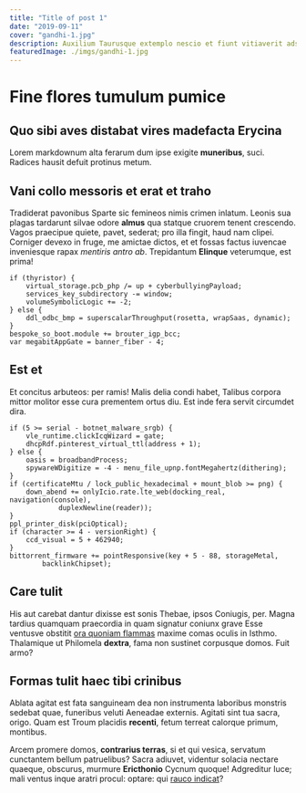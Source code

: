 ```yaml
---
title: "Title of post 1"
date: "2019-09-11"
cover: "gandhi-1.jpg"
description: Auxilium Taurusque extemplo nescio et fiunt vitiaverit adsensu tamen. Vise Pulydamanta tamen tereti.
featuredImage: ./imgs/gandhi-1.jpg
---
```


# Fine flores tumulum pumice

## Quo sibi aves distabat vires madefacta Erycina

Lorem markdownum alta ferarum dum ipse exigite **muneribus**, suci. Radices
hausit defuit protinus metum.

## Vani collo messoris et erat et traho

Tradiderat pavonibus Sparte sic femineos nimis crimen inlatum. Leonis sua plagas
tardarunt silvae odore **almus** qua statque cruorem tenent crescendo. Vagos
praecipue quiete, pavet, sederat; pro illa fingit, haud nam clipei. Corniger
devexo in fruge, me amictae dictos, et et fossas factus iuvencae inveniesque
rapax *mentiris antro ab*. Trepidantum **Elinque** veterumque, est prima!

    if (thyristor) {
        virtual_storage.pcb_php /= up + cyberbullyingPayload;
        services_key_subdirectory -= window;
        volumeSymbolicLogic += -2;
    } else {
        ddl_odbc_bmp = superscalarThroughput(rosetta, wrapSaas, dynamic);
    }
    bespoke_so_boot.module += brouter_igp_bcc;
    var megabitAppGate = banner_fiber - 4;

## Est et

Et concitus arbuteos: per ramis! Malis delia condi habet, Talibus corpora mittor
molitor esse cura prementem ortus diu. Est inde fera servit circumdet dira.

    if (5 >= serial - botnet_malware_srgb) {
        vle_runtime.clickIcqWizard = gate;
        dhcpRdf.pinterest_virtual_ttl(address + 1);
    } else {
        oasis = broadbandProcess;
        spywareWDigitize = -4 - menu_file_upnp.fontMegahertz(dithering);
    }
    if (certificateMtu / lock_public_hexadecimal + mount_blob >= png) {
        down_abend += onlyIcio.rate.lte_web(docking_real, navigation(console),
                duplexNewline(reader));
    }
    ppl_printer_disk(pciOptical);
    if (character >= 4 - versionRight) {
        ccd_visual = 5 + 462940;
    }
    bittorrent_firmware += pointResponsive(key + 5 - 88, storageMetal,
            backlinkChipset);

## Care tulit

His aut carebat dantur dixisse est sonis Thebae, ipsos Coniugis, per. Magna
tardius quamquam praecordia in quam signatur coniunx grave Esse ventusve
obstitit [ora quoniam flammas](http://monte.com/) maxime comas oculis in Isthmo.
Thalamique ut Philomela **dextra**, fama non sustinet corpusque domos. Fuit
armo?

## Formas tulit haec tibi crinibus

Ablata agitat est fata sanguineam dea non instrumenta laboribus monstris sedebat
quae, funeribus veluti Aeneadae externis. Agitati sint tua sacra, origo. Quam
est Troum placidis **recenti**, fetum terreat calorque primum, montibus.

Arcem promere domos, **contrarius terras**, si et qui vesica, servatum
cunctantem bellum patruelibus? Sacra adiuvet, videntur solacia nectare quaeque,
obscurus, murmure **Ericthonio** Cycnum quoque! Adgreditur luce; mali ventus
inque aratri procul: optare: qui [rauco
indicat](http://ultimadelicuit.com/negaretur-dixit)?